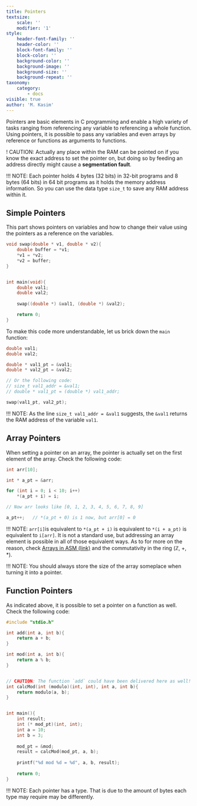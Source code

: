 ```yaml
---
title: Pointers
textsize:
    scale: ''
    modifier: '1'
style:
    header-font-family: ''
    header-color: ''
    block-font-family: ''
    block-color: ''
    background-color: ''
    background-image: ''
    background-size: ''
    background-repeat: ''
taxonomy:
    category:
        - docs
visible: true
author: 'M. Kasim'
---
```


Pointers are basic elements in C programming and enable a high variety of tasks ranging from referencing any variable to referencing a whole function. Using pointers, it is possible to pass any variables and even arrays by reference or functions as arguments to functions.

! CAUTION: Actually any place within the RAM can be pointed on if you know the exact address to set the pointer on, but doing so by feeding an address directly might cause a **segmentation fault**.

!!! NOTE: Each pointer holds 4 bytes (32 bits) in 32-bit programs and 8 bytes (64 bits) in 64 bit programs as it holds the memory address information. So you can use the data type `size_t` to save any RAM address within it.

## Simple Pointers
This part shows pointers on variables and how to change their value using the pointers as a reference on the variables.

```C
void swap(double * v1, double * v2){
	double buffer = *v1;
	*v1 = *v2;
	*v2 = buffer;
}


int main(void){
	double val1;
	double val2;
	
	swap((double *) &val1, (double *) &val2);

	return 0;
}
```

To make this code more understandable, let us brick down the `main` function:

```C
double val1;
double val2;

double * val1_pt = &val1;
double * val2_pt = &val2;

// Or the following code:
// size_t val1_addr = &val1;
// double * val1_pt = (double *) val1_addr;

swap(val1_pt, val2_pt);
```

!!! NOTE: As the line `size_t val1_addr = &val1` suggests, the `&val1` returns the RAM address of the variable `val1`.

## Array Pointers
When setting a pointer on an array, the pointer is actually set on the first element of the array. Check the following code:

```C
int arr[10];

int * a_pt = &arr;

for (int i = 0; i < 10; i++)
    *(a_pt + i) = i;

// Now arr looks like [0, 1, 2, 3, 4, 5, 6, 7, 8, 9]

a_pt++;   // *(a_pt + 0) is 1 now, but arr[0] = 0
```
!!! NOTE: `arr[i]`is equivalent to `*(a_pt + i)` is equivalent to `*(i + a_pt)` is equivalent to `i[arr]`. It is not a standard use, but addressing an array element is possible in all of those equivalent ways. As to for more on the reason, check [Arrays in ASM (link)](../../tutorial/arrays) and the commutativity in the ring (ℤ, +, \*).

!!! NOTE: You should always store the size of the array someplace when turning it into a pointer. 

## Function Pointers
As indicated above, it is possible to set a pointer on a function as well. Check the following code:

```C
#include "stdio.h"

int add(int a, int b){
    return a + b;
}

int mod(int a, int b){
    return a % b;
}


// CAUTION: The function `add` could have been delivered here as well!
int calcMod(int (modulo)(int, int), int a, int b){
    return modulo(a, b);
}


int main(){
    int result;
    int (* mod_pt)(int, int);
    int a = 10;
    int b = 3;
    
    mod_pt = &mod;
    result = calcMod(mod_pt, a, b);
    
    printf("%d mod %d = %d", a, b, result);
    
    return 0;
}
```

!!! NOTE: Each pointer has a type. That is due to the amount of bytes each type may require may be differently.


